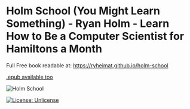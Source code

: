 # Holm School (You Might Learn Something) - Ryan Holm - Learn How to Be a Computer Scientist for Hamiltons a Month

Full Free book readable at: https://ryheimat.github.io/holm-school

[.epub available too](https://raw.githubusercontent.com/ryheimat/holm-school/master/Holm-School-You-Might-Learn-Something.epub)

![Holm School](https://raw.githubusercontent.com/ryheimat/holm-school/master/small_banner.png)

[![License: Unlicense](https://img.shields.io/badge/license-Unlicense-blue.svg)](http://unlicense.org/)


